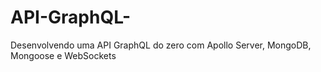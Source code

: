 # API-GraphQL-
Desenvolvendo uma API GraphQL do zero com Apollo Server, MongoDB, Mongoose e WebSockets
